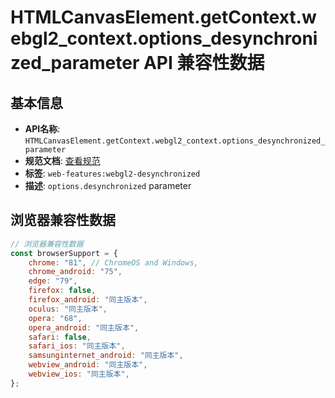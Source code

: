 # HTMLCanvasElement.getContext.webgl2_context.options_desynchronized_parameter API 兼容性数据

## 基本信息

- **API名称**: `HTMLCanvasElement.getContext.webgl2_context.options_desynchronized_parameter`
- **规范文档**: [查看规范](https://registry.khronos.org/webgl/specs/latest/1.0/#WebGLContextAttributes)
- **标签**: `web-features:webgl2-desynchronized`
- **描述**: `options.desynchronized` parameter

## 浏览器兼容性数据

```javascript
// 浏览器兼容性数据
const browserSupport = {
    chrome: "81", // ChromeOS and Windows,
    chrome_android: "75",
    edge: "79",
    firefox: false,
    firefox_android: "同主版本",
    oculus: "同主版本",
    opera: "68",
    opera_android: "同主版本",
    safari: false,
    safari_ios: "同主版本",
    samsunginternet_android: "同主版本",
    webview_android: "同主版本",
    webview_ios: "同主版本",
};

```

